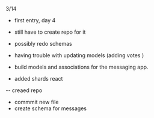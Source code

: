 3/14
- first entry, day 4 
- still have to create repo for it 
- possibly redo schemas
- having trouble with updating models (adding votes )

- build models and associations for the messaging app. 

- added shards react 

-- creaed repo
- commmit new file 
- create schema for messages 
